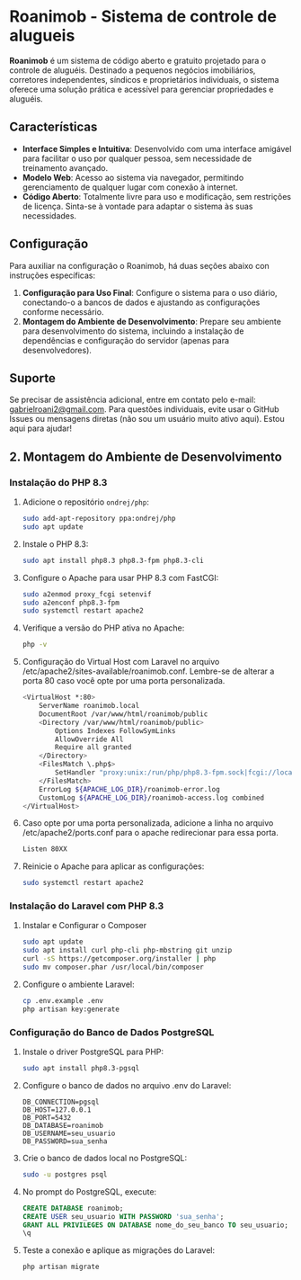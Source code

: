 # Roanimob - Sistema de controle de alugueis

**Roanimob** é um sistema de código aberto e gratuito projetado para o controle de aluguéis. Destinado a pequenos negócios imobiliários, corretores independentes, síndicos e proprietários individuais, o sistema oferece uma solução prática e acessível para gerenciar propriedades e aluguéis.

## Características

- **Interface Simples e Intuitiva**: Desenvolvido com uma interface amigável para facilitar o uso por qualquer pessoa, sem necessidade de treinamento avançado.
- **Modelo Web**: Acesso ao sistema via navegador, permitindo gerenciamento de qualquer lugar com conexão à internet.
- **Código Aberto**: Totalmente livre para uso e modificação, sem restrições de licença. Sinta-se à vontade para adaptar o sistema às suas necessidades.

## Configuração

Para auxiliar na configuração o Roanimob, há duas seções abaixo con instruções específicas:

1. **Configuração para Uso Final**: Configure o sistema para o uso diário, conectando-o a bancos de dados e ajustando as configurações conforme necessário.
2. **Montagem do Ambiente de Desenvolvimento**: Prepare seu ambiente para desenvolvimento do sistema, incluindo a instalação de dependências e configuração do servidor (apenas para desenvolvedores).

## Suporte

Se precisar de assistência adicional, entre em contato pelo e-mail: [gabrielroani2@gmail.com](mailto:gabrielroani2@gmail.com). Para questões individuais, evite usar o GitHub Issues ou mensagens diretas (não sou um usuário muito ativo aqui). Estou aqui para ajudar!

## 2. Montagem do Ambiente de Desenvolvimento

### Instalação do PHP 8.3

1. Adicione o repositório `ondrej/php`:
   ```bash
   sudo add-apt-repository ppa:ondrej/php
   sudo apt update

2. Instale o PHP 8.3:
    ```bash
    sudo apt install php8.3 php8.3-fpm php8.3-cli

3. Configure o Apache para usar PHP 8.3 com FastCGI:
    ```bash
    sudo a2enmod proxy_fcgi setenvif
    sudo a2enconf php8.3-fpm
    sudo systemctl restart apache2

4. Verifique a versão do PHP ativa no Apache:
    ```bash
    php -v

5. Configuração do Virtual Host com Laravel no arquivo /etc/apache2/sites-available/roanimob.conf. Lembre-se de alterar a porta 80 caso você opte por uma porta personalizada.
    ```bash
    <VirtualHost *:80>
        ServerName roanimob.local
        DocumentRoot /var/www/html/roanimob/public
        <Directory /var/www/html/roanimob/public>
            Options Indexes FollowSymLinks
            AllowOverride All
            Require all granted
        </Directory>
        <FilesMatch \.php$>
            SetHandler "proxy:unix:/run/php/php8.3-fpm.sock|fcgi://localhost/"
        </FilesMatch>
        ErrorLog ${APACHE_LOG_DIR}/roanimob-error.log
        CustomLog ${APACHE_LOG_DIR}/roanimob-access.log combined
    </VirtualHost>

6. Caso opte por uma porta personalizada, adicione a linha no arquivo /etc/apache2/ports.conf para o apache redirecionar para essa porta.
    ```bash
    Listen 80XX

7. Reinicie o Apache para aplicar as configurações:
    ```bash
    sudo systemctl restart apache2
    
### Instalação do Laravel com PHP 8.3

1. Instalar e Configurar o Composer
    ```bash
    sudo apt update
    sudo apt install curl php-cli php-mbstring git unzip
    curl -sS https://getcomposer.org/installer | php
    sudo mv composer.phar /usr/local/bin/composer

2. Configure o ambiente Laravel:
    ```bash
    cp .env.example .env
    php artisan key:generate

### Configuração do Banco de Dados PostgreSQL

1. Instale o driver PostgreSQL para PHP:

    ```bash
    sudo apt install php8.3-pgsql

2. Configure o banco de dados no arquivo .env do Laravel:
    ```env
    DB_CONNECTION=pgsql
    DB_HOST=127.0.0.1
    DB_PORT=5432
    DB_DATABASE=roanimob
    DB_USERNAME=seu_usuario
    DB_PASSWORD=sua_senha

3. Crie o banco de dados local no PostgreSQL:
    ```bash
    sudo -u postgres psql

4. No prompt do PostgreSQL, execute:
    ```sql
    CREATE DATABASE roanimob;
    CREATE USER seu_usuario WITH PASSWORD 'sua_senha';
    GRANT ALL PRIVILEGES ON DATABASE nome_do_seu_banco TO seu_usuario;
    \q

5. Teste a conexão e aplique as migrações do Laravel:
    ```bash
    php artisan migrate
